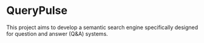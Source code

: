 # QueryPulse
This project aims to develop a semantic search engine specifically designed for question and answer (Q&amp;A) systems.

